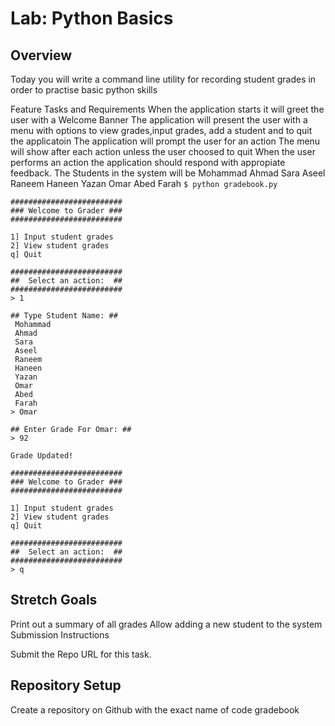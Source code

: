 # Lab: Python Basics

## Overview

Today you will write a command line utility for recording student grades in order to practise basic python skills

Feature Tasks and Requirements
When the application starts it will greet the user with a Welcome Banner
The application will present the user with a menu with options to view grades,input grades, add a student and to quit the applicatoin
The application will prompt the user for an action
The menu will show after each action unless the user choosed to quit
When the user performs an action the application should respond with appropiate feedback.
The Students in the system will be
Mohammad
Ahmad
Sara
Aseel
Raneem
Haneen
Yazan
Omar
Abed
Farah
`$ python gradebook.py`

```shell
#########################
### Welcome to Grader ###
#########################

1] Input student grades
2] View student grades
q] Quit

#########################
##  Select an action:  ##
#########################
> 1

## Type Student Name: ##
 Mohammad
 Ahmad
 Sara
 Aseel
 Raneem
 Haneen
 Yazan
 Omar
 Abed
 Farah
> Omar

## Enter Grade For Omar: ##
> 92

Grade Updated!

#########################
### Welcome to Grader ###
#########################

1] Input student grades
2] View student grades
q] Quit

#########################
##  Select an action:  ##
#########################
> q

```

## Stretch Goals

Print out a summary of all grades
Allow adding a new student to the system
Submission Instructions

Submit the Repo URL for this task.

## Repository Setup

Create a repository on Github with the exact name of code gradebook
